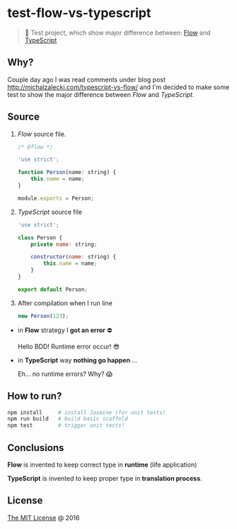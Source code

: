 # test-flow-vs-typescript

> :ledger: Test project, which show major difference between: [Flow](https://flowtype.org/) and [TypeScript](https://www.typescriptlang.org/)

## Why?

Couple day ago I was read comments under blog post http://michalzalecki.com/typescript-vs-flow/
and I'm decided to make some test to show the major difference between *Flow* and *TypeScript*.

## Source

1. *Flow* source file.
    
    ```javascript
    /* @flow */
    
    'use strict';
    
    function Person(name: string) {
        this.name = name;
    }
    
    module.exports = Person;
    ```
    
2. *TypeScript* source file
    
    ```javascript
    'use strict';
    
    class Person {
        private name: string;
    
        constructor(name: string) {
            this.name = name;
        }
    }
    
    export default Person;
    ```

3. After compilation when I run line
    
    ```javascript
    new Person(123);
    ```

* in **Flow** strategy I **got an error** &#x26D4; 

    Hello BDD! Runtime error occur! &#x1F60E;

* in **TypeScript** way **nothing go happen** ...

    Eh... no runtime errors? Why? &#x1F631; 

## How to run?

```bash
npm install     # install Jasmine (for unit tests)
npm run build   # build basic scaffold
npm test        # trigger unit tests!
```

## Conclusions

**Flow** is invented to keep correct type in **runtime** (life application)

**TypeScript** is invented to keep proper type in **translation process**.
    
## License

[The MIT License](http://piecioshka.mit-license.org) @ 2016
